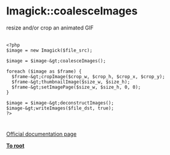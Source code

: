 # Imagick::coalesceImages



resize and/or crop an animated GIF<br><br>

```
<?php
$image = new Imagick($file_src);

$image = $image-&gt;coalesceImages();

foreach ($image as $frame) {
  $frame-&gt;cropImage($crop_w, $crop_h, $crop_x, $crop_y);
  $frame-&gt;thumbnailImage($size_w, $size_h);
  $frame-&gt;setImagePage($size_w, $size_h, 0, 0);
}

$image = $image-&gt;deconstructImages();
$image-&gt;writeImages($file_dst, true);
?>
```
  

#

[Official documentation page](https://www.php.net/manual/en/imagick.coalesceimages.php)

**[To root](/README.md)**